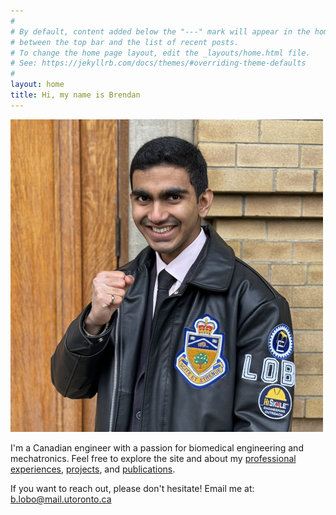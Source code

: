 ```yaml
---
#
# By default, content added below the "---" mark will appear in the home page
# between the top bar and the list of recent posts.
# To change the home page layout, edit the _layouts/home.html file.
# See: https://jekyllrb.com/docs/themes/#overriding-theme-defaults
#
layout: home
title: Hi, my name is Brendan
---
```

![Brendan Lobo Profile Photo](https://raw.githubusercontent.com/Brendan-Lobo/Brendan-Lobo.github.io/main/assets/homepage/Brendan_Profile_Photo.jpg)

I'm a Canadian engineer with a passion for biomedical engineering and mechatronics. Feel free to explore the site and about my [professional experiences](https://brendanlobo.ca/curriculum_vitae/), [projects](https://brendanlobo.ca/projects/), and [publications](https://brendanlobo.ca/publications/).

If you want to reach out, please don't hesitate! Email me at: [b.lobo@mail.utoronto.ca](mailto:b.lobo@mail.utoronto.ca)
